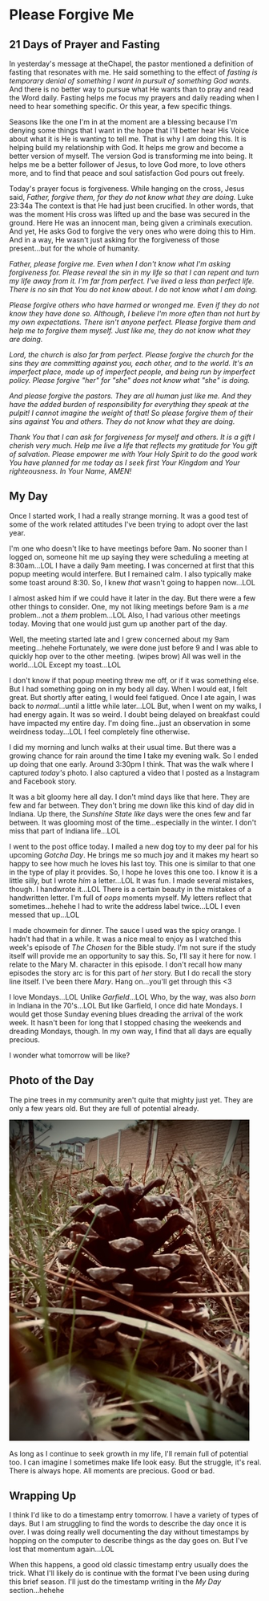 # Please Forgive Me

## 21 Days of Prayer and Fasting

In yesterday's message at theChapel, the pastor mentioned a definition of fasting that resonates with me. He said something to the effect of *fasting is temporary denial of something I want in pursuit of something God wants*. And there is no better way to pursue what He wants than to pray and read the Word daily. Fasting helps me focus my prayers and daily reading when I need to hear something specific. Or this year, a few specific things.

Seasons like the one I'm in at the moment are a blessing because I'm denying some things that I want in the hope that I'll better hear His Voice about what it is He is wanting to tell me. That is why I am doing this. It is helping build my relationship with God. It helps me grow and become a better version of myself. The version God is transforming me into being. It helps me be a better follower of Jesus, to love God more, to love others more, and to find that peace and soul satisfaction God pours out freely.

Today's prayer focus is forgiveness. While hanging on the cross, Jesus said, *Father, forgive them, for they do not know what they are doing.* Luke 23:34a The context is that He had just been crucified. In other words, that was the moment His cross was lifted up and the base was secured in the ground. Here He was an innocent man, being given a criminals execution. And yet, He asks God to forgive the very ones who were doing this to Him. And in a way, He wasn't just asking for the forgiveness of those present...but for the whole of humanity.

*Father, please forgive me. Even when I don't know what I'm asking forgiveness for. Please reveal the sin in my life so that I can repent and turn my life away from it. I'm far from perfect. I've lived a less than perfect life. There is no sin that You do not know about. I do not know what I am doing.*

*Please forgive others who have harmed or wronged me. Even if they do not know they have done so. Although, I believe I'm more often than not hurt by my own expectations. There isn't anyone perfect. Please forgive them and help me to forgive them myself. Just like me, they do not know what they are doing.*

*Lord, the church is also far from perfect. Please forgive the church for the sins they are committing against you, each other, and to the world. It's an imperfect place, made up of imperfect people, and being run by imperfect policy. Please forgive "her" for "she" does not know what "she" is doing.*

*And please forgive the pastors. They are all human just like me. And they have the added burden of responsibility for everything they speak at the pulpit! I cannot imagine the weight of that! So please forgive them of their sins against You and others. They do not know what they are doing.*

*Thank You that I can ask for forgiveness for myself and others. It is a gift I cherish very much. Help me live a life that reflects my gratitude for You gift of salvation. Please empower me with Your Holy Spirit to do the good work You have planned for me today as I seek first Your Kingdom and Your righteousness. In Your Name, AMEN!*

## My Day

Once I started work, I had a really strange morning. It was a good test of some of the work related attitudes I've been trying to adopt over the last year.

I'm one who doesn't like to have meetings before 9am. No sooner than I logged on, someone hit me up saying they were scheduling a meeting at 8:30am...LOL I have a daily 9am meeting. I was concerned at first that this popup meeting would interfere. But I remained calm. I also typically make some toast around 8:30. So, I knew *that* wasn't going to happen now...LOL

I almost asked him if we could have it later in the day. But there were a few other things to consider. One, my not liking meetings before 9am is a *me* problem...not a *them* problem...LOL Also, I had various other meetings today. Moving that one would just gum up another part of the day.

Well, the meeting started late and I grew concerned about my 9am meeting...hehehe Fortunately, we were done just before 9 and I was able to quickly hop over to the other meeting. (wipes brow) All was well in the world...LOL Except my toast...LOL

I don't know if that popup meeting threw me off, or if it was something else. But I had something going on in my body all day. When I would eat, I felt great. But shortly after eating, I would feel fatigued. Once I ate again, I was back to *normal*...until a little while later...LOL But, when I went on my walks, I had energy again. It was so weird. I doubt being delayed on breakfast could have impacted my entire day. I'm doing fine...just an observation in some weirdness today...LOL I feel completely fine otherwise.

I did my morning and lunch walks at their usual time. But there was a growing chance for rain around the time I take my evening walk. So I ended up doing that one early. Around 3:30pm I think. That was the walk where I captured *today's* photo. I also captured a video that I posted as a Instagram and Facebook story.

It was a bit gloomy here all day. I don't mind days like that here. They are few and far between. They don't bring me down like this kind of day did in Indiana. Up there, the *Sunshine State like* days were the ones few and far between. It was glooming most of the time...especially in the winter. I don't miss that part of Indiana life...LOL

I went to the post office today. I mailed a new dog toy to my deer pal for his upcoming *Gotcha Day*. He brings me so much joy and it makes my heart so happy to see how much he loves his last toy. This one is similar to that one in the type of play it provides. So, I hope he loves this one too. I know it is a little silly, but I wrote *him* a letter...LOL It was fun. I made several mistakes, though. I handwrote it...LOL There is a certain beauty in the mistakes of a handwritten letter. I'm full of *oops* moments myself. My letters reflect that sometimes...hehehe I had to write the address label twice...LOL I even messed that up...LOL

I made chowmein for dinner. The sauce I used was the spicy orange. I hadn't had that in a while. It was a nice meal to enjoy as I watched this week's episode of *The Chosen* for the Bible study. I'm not sure if the study itself will provide me an opportunity to say this. So, I'll say it here for now. I relate to the Mary M. character in this episode. I don't recall how many episodes the story arc is for this part of *her* story. But I do recall the story line itself. I've been there *Mary*. Hang on...you'll get through this <3

I love Mondays...LOL Unlike *Garfield*...LOL Who, by the way, was also *born* in Indiana in the 70's...LOL But like Garfield, I once did hate Mondays. I would get those Sunday evening blues dreading the arrival of the work week. It hasn't been for long that I stopped chasing the weekends and dreading Mondays, though. In my own way, I find that all days are equally precious.

I wonder what tomorrow will be like?

## Photo of the Day

The pine trees in my community aren't quite that mighty just yet. They are only a few years old. But they are full of potential already.

![Pinecone](./media/IMG_5140.jpeg)

As long as I continue to seek growth in my life, I'll remain full of potential too. I can imagine I sometimes make life look easy. But the struggle, it's real. There is always hope. All moments are precious. Good or bad.

## Wrapping Up

I think I'd like to do a timestamp entry tomorrow. I have a variety of types of days. But I am struggling to find the words to describe the day once it is over. I was doing really well documenting the day without timestamps by hopping on the computer to describe things as the day goes on. But I've lost that momentum again...LOL

When this happens, a good old classic timestamp entry usually does the trick. What I'll likely do is continue with the format I've been using during this brief season. I'll just do the timestamp writing in the *My Day* section...hehehe